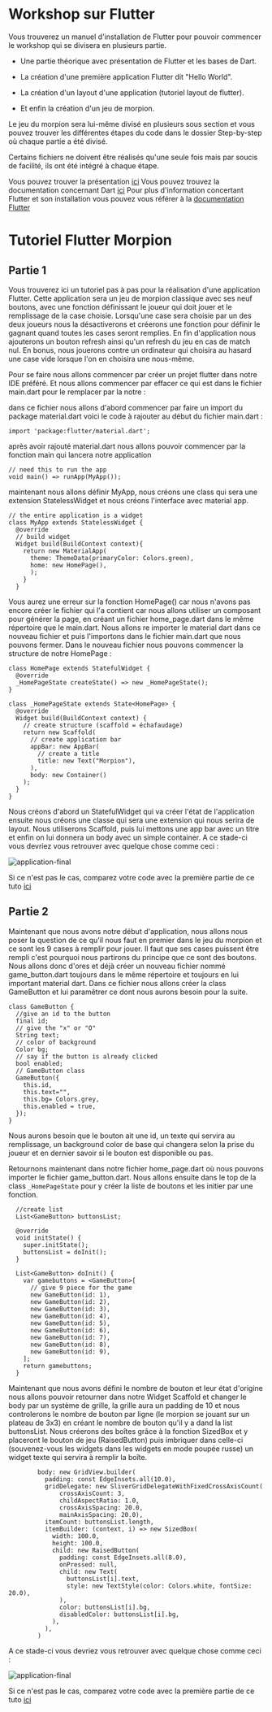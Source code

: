 # Workshop sur Flutter

Vous trouverez un manuel d'installation de Flutter pour pouvoir commencer le workshop qui se divisera en plusieurs partie.

+ Une partie théorique avec présentation de Flutter et les bases de Dart. 


+ La création d'une première application Flutter dit "Hello World".


+ La création d'un layout d'une application (tutoriel layout de flutter).


+ Et enfin la création d'un jeu de morpion. 

Le jeu du morpion sera lui-même divisé en plusieurs sous section et vous pouvez trouver les différentes étapes du code dans le dossier Step-by-step où chaque partie a été divisé. 

Certains fichiers ne doivent être réalisés qu'une seule fois mais par soucis de facilité, ils ont été intégré à chaque étape.


Vous pouvez trouver la présentation [ici](https://1drv.ms/p/s!Asi6b0PZXylnjADzCDbMP8SMInUW?e=T0sJ4l)
Vous pouvez trouvez la documentation concernant Dart [ici](https://1drv.ms/w/s!Asi6b0PZXylni354tUhmy1m1g_SU?e=as2vVY)
Pour plus d'information concertant Flutter et son installation vous pouvez vous référer à la [documentation Flutter](https://flutter.dev/docs)



Tutoriel Flutter Morpion
========================

Partie 1
--------

Vous trouverez ici un tutoriel pas à pas pour la réalisation d'une application Flutter. Cette application sera un jeu de morpion classique avec ses neuf boutons, avec une fonction définissant le joueur qui doit jouer et le remplissage de la case choisie. Lorsqu'une case sera choisie par un des deux joueurs nous la désactiverons et créerons une fonction pour définir le gagnant quand toutes les cases seront remplies. En fin d'application nous ajouterons un bouton refresh ainsi qu'un refresh du jeu en cas de match nul. En bonus, nous jouerons contre un ordinateur qui choisira au hasard une case vide lorsque l'on en choisira une nous-même.

Pour se faire nous allons commencer par créer un projet flutter dans notre IDE préféré. Et nous allons commencer par effacer ce qui est dans le fichier main.dart pour le remplacer par la notre :

dans ce fichier nous allons d'abord commencer par faire un import du package material.dart voici le code à rajouter au début du fichier main.dart :
```
import 'package:flutter/material.dart';
```
après avoir rajouté material.dart nous allons pouvoir commencer par la fonction main qui lancera notre application
```
// need this to run the app 
void main() => runApp(MyApp());
```
maintenant nous allons définir MyApp, nous créons une class qui sera une extension StatelessWidget et nous créons l'interface avec material app. 
```
// the entire application is a widget 
class MyApp extends StatelessWidget {
  @override
  // build widget 
  Widget build(BuildContext context){
    return new MaterialApp(
      theme: ThemeData(primaryColor: Colors.green),
      home: new HomePage(),
      );
    }
  }
```
Vous aurez une erreur sur la fonction HomePage() car nous n'avons pas encore créer le fichier qui l'a contient car nous allons utiliser un composant pour générer la page, en créant un fichier home_page.dart dans le même répertoire que le main.dart. Nous allons re importer le material dart dans ce nouveau fichier et puis l'importons dans le fichier main.dart que nous pouvons fermer. Dans le nouveau fichier nous pouvons commencer la structure de notre HomePage :
```
class HomePage extends StatefulWidget {
  @override
  _HomePageState createState() => new _HomePageState();
}

class _HomePageState extends State<HomePage> {
  @override
  Widget build(BuildContext context) {
    // create structure (scaffold = échafaudage)
    return new Scaffold(
      // create application bar
      appBar: new AppBar(
        // create a title
        title: new Text("Morpion"),
      ),
      body: new Container()
    );
  }
}
```
Nous créons d'abord un StatefulWidget qui va créer l'état de l'application ensuite nous créons une classe qui sera une extension qui nous serira de layout. Nous utiliserons Scaffold, puis lui mettons une app bar avec un titre et enfin on lui donnera un body avec un simple container. A ce stade-ci vous devriez vous retrouver avec quelque chose comme ceci :

![application-final](https://raw.githubusercontent.com/petroons-jonathan/flutter-app/master/app-1.png)

Si ce n'est pas le cas, comparez votre code avec la première partie de ce tuto [ici](https://github.com/petroons-jonathan/flutter-app/tree/master/Step-by-step/step-1)

Partie 2
--------
Maintenant que nous avons notre début d'application, nous allons nous poser la question de ce qu'il nous faut en premier dans le jeu du morpion et ce sont les 9 cases à remplir pour jouer. Il faut que ses cases puissent être rempli c'est pourquoi nous partirons du principe que ce sont des boutons. 
Nous allons donc d'ores et déjà créer un nouveau fichier nommé game_button.dart toujours dans le même répertoire et toujours en lui important material dart. 
Dans ce fichier nous allons créer la class GameButton et lui paramêtrer ce dont nous aurons besoin pour la suite.
```
class GameButton {
  //give an id to the button 
  final id;
  // give the "x" or "O" 
  String text;
  // color of background 
  Color bg;
  // say if the button is already clicked
  bool enabled; 
  // GameButton class
  GameButton({
    this.id,
    this.text="",
    this.bg= Colors.grey,
    this.enabled = true,
  });
}
```
Nous aurons besoin que le bouton ait une id, un texte qui servira au remplissage, un background color de base qui changera selon la prise du joueur et en dernier savoir si le bouton est disponible ou pas.

Retournons maintenant dans notre fichier home_page.dart où nous pouvons importer le fichier game_button.dart.
Nous allons ensuite dans le top de la class `_HomePageState` pour y créer la liste de boutons et les initier par une fonction.

```
  //create list
  List<GameButton> buttonsList;

  @override
  void initState() {
    super.initState();
    buttonsList = doInit();
  }

  List<GameButton> doInit() {
    var gamebuttons = <GameButton>[
      // give 9 piece for the game
      new GameButton(id: 1),
      new GameButton(id: 2),
      new GameButton(id: 3),
      new GameButton(id: 4),
      new GameButton(id: 5),
      new GameButton(id: 6),
      new GameButton(id: 7),
      new GameButton(id: 8),
      new GameButton(id: 9),
    ];
    return gamebuttons;
  }
```
Maintenant que nous avons défini le nombre de bouton et leur état d'origine nous allons pouvoir retourner dans notre Widget Scaffold et changer le body par un système de grille, la grille aura un padding de 10 et nous controlerons le nombre de bouton par ligne (le morpion se jouant sur un plateau de 3x3) en créant le nombre de bouton qu'il y a dand la list buttonsList. Nous créerons des boîtes grâce à la fonction SizedBox et y placeront le bouton de jeu (RaisedButton) puis imbriquer dans celle-ci (souvenez-vous les widgets dans les widgets en mode poupée russe) un widget texte qui servira à remplir la boîte.

```
        body: new GridView.builder(
          padding: const EdgeInsets.all(10.0),
          gridDelegate: new SliverGridDelegateWithFixedCrossAxisCount(
              crossAxisCount: 3,
              childAspectRatio: 1.0,
              crossAxisSpacing: 20.0,
              mainAxisSpacing: 20.0),
          itemCount: buttonsList.length,
          itemBuilder: (context, i) => new SizedBox(
            width: 100.0,
            height: 100.0,
            child: new RaisedButton(
              padding: const EdgeInsets.all(8.0),
              onPressed: null,
              child: new Text(
                buttonsList[i].text,
                style: new TextStyle(color: Colors.white, fontSize: 20.0),
              ),
              color: buttonsList[i].bg,
              disabledColor: buttonsList[i].bg,
            ),
          ),
        )
```
 A ce stade-ci vous devriez vous retrouver avec quelque chose comme ceci :

![application-final](https://raw.githubusercontent.com/petroons-jonathan/flutter-app/master/app-2.png)

Si ce n'est pas le cas, comparez votre code avec la première partie de ce tuto [ici](https://github.com/petroons-jonathan/flutter-app/tree/master/Step-by-step/step-2)
